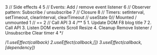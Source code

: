 3 // Side effects
4
5 // Events: Add / remove event listener
6 // Observer pattern: Subscribe / unsubscribe
 7 // Closure
8 // Timers: setInterval, setTimeout, clearInterval, clearTimeout
  // useState
0// Mounted / unmounted
1 // ==
2 // Call API
3
4 /**
5 1. Update DOM
        F8 blog title
7 2. Call API
 3. Listen DOM events
        Scroll
        Resize
 4. Cleanup
        Remove listener / Unsubscribe
        Clear timer
4 */



 /*1.useEffect(callback)
 2.useEffect(callback,[])
 3.useEffect(callback,[dependency])*